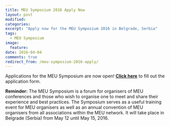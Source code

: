 ```yaml
---
title: MEU Symposium 2016 Apply Now
layout: post
modified:
categories:
excerpt: "Apply now for the MEU Symposium 2016 in Belgrade, Serbia"
tags: 
  - MEU Symposium
image:
  feature: 
date: 2016-04-04
comments: true
redirect_from: /meu-symposium-2016-apply/
---
```


Applications for the MEU Symposium are now open! 
**[Click here](http://symposium.apply.beta-europe.org)** to fill out the application form.

**Reminder:**
The MEU Symposium is a forum for organisers of MEU conferences and those who wish to organise one to meet and share their experience and best practices. The Symposium serves as a useful training event for MEU organisers as well as an annual convention of MEU organisers from all associations within the MEU network.
It will take place in Belgrade (Serbia) from May 12 until May 15, 2016.
